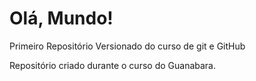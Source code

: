 # Olá, Mundo!
 Primeiro Repositório Versionado do curso de git e GitHub

Repositório criado durante o curso do Guanabara.